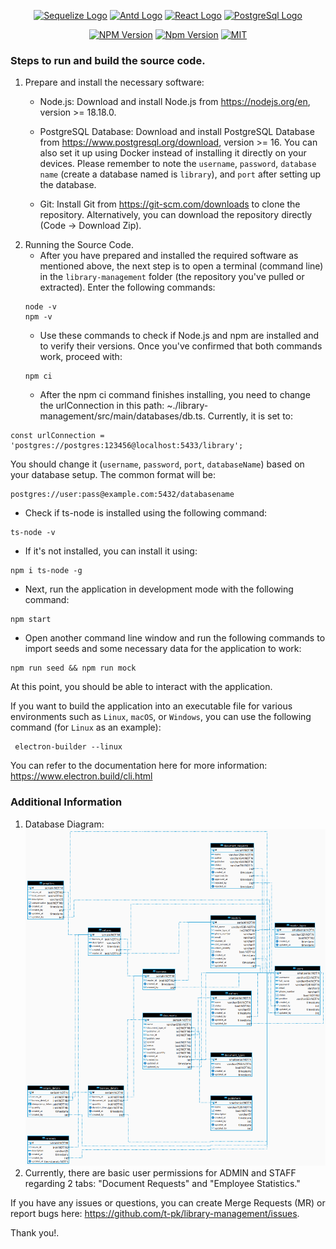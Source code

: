 
<p align="center">
<a href="https://www.electronjs.org/"  target="blank"><img  src="https://www.electronjs.org/assets/img/logo.svg"  width="100"  alt="Sequelize Logo" /></a>
<a href="https://ant.design/"  target="blank"><img  src="https://gw.alipayobjects.com/zos/rmsportal/KDpgvguMpGfqaHPjicRK.svg"  width="100"  alt="Antd Logo" /></a>
<a href="https://reactjs.org/"  target="blank"><img  src="https://gw.alipayobjects.com/zos/antfincdn/aPkFc8Sj7n/method-draw-image.svg"  width="100"  alt="React Logo" /></a>
<a href="https://www.postgresql.org"  target="blank"><img  src="https://www.postgresql.org/media/img/about/press/elephant.png"  width="100"  alt="PostgreSql Logo" /></a>

  
[travis-image]: https://api.travis-ci.org/nestjs/nest.svg?branch=master
[travis-url]: https://travis-ci.org/nestjs/nest
[linux-image]: https://img.shields.io/travis/nestjs/nest/master.svg?label=linux
[linux-url]: https://travis-ci.org/nestjs/nest
</p>

<p align="center">
<a href="https://www.npmjs.com/~nestjscore" target="_blank"><img src="https://img.shields.io/badge/node-18.18.0-orange" alt="NPM Version" /></a>
<a href="https://www.npmjs.com/~nestjscore" target="_blank"><img src="https://img.shields.io/badge/npm-9.8.1-brightgreen" alt="Npm Version" /></a>
<a href="" target="_blank"><img src="https://img.shields.io/npm/l/@nestjs/core.svg" alt="MIT" /></a>
</p>

### Steps to run and build the source code.
1. Prepare and install the necessary software:
    * Node.js: Download and install Node.js from https://nodejs.org/en, version >= 18.18.0.

    * PostgreSQL Database: Download and install PostgreSQL Database from https://www.postgresql.org/download, version >= 16. You can also set it up using Docker instead of installing it directly on your devices. Please remember to note the `username`, `password`, `database name` (create a database named is `library`), and `port` after setting up the database.
    * Git: Install Git from https://git-scm.com/downloads to clone the repository. Alternatively, you can download the repository directly (Code -> Download Zip).
2. Running the Source Code.
    * After you have prepared and installed the required software as mentioned above, the next step is to open a terminal (command line) in the `library-management` folder (the repository you've pulled or extracted). Enter the following commands:
    ```
    node -v 
    npm -v
    ```
    * Use these commands to check if Node.js and npm are installed and to verify their versions. Once you've confirmed that both commands work, proceed with:
    ```
    npm ci
    ```
   *  After the npm ci command finishes installing, you need to change the urlConnection in this path: ~./library-management/src/main/databases/db.ts.
Currently, it is set to:
```
const urlConnection = 'postgres://postgres:123456@localhost:5433/library';
```
You should change it (`username`, `password`, `port`, `databaseName`) based on your database setup. The common format will be:
```
postgres://user:pass@example.com:5432/databasename
```

* Check if ts-node is installed using the following command:
```
ts-node -v
```
* If it's not installed, you can install it using:
```
npm i ts-node -g
```
* Next, run the application in development mode with the following command:
```
npm start
```
* Open another command line window and run the following commands to import seeds and some necessary data for the application to work:

```
npm run seed && npm run mock
```
At this point, you should be able to interact with the application.

If you want to build the application into an executable file for various environments such as `Linux`, `macOS`, or `Windows`, you can use the following command (for `Linux` as an example):
```
 electron-builder --linux
```
You can refer to the documentation here for more information: https://www.electron.build/cli.html

### Additional Information
1. Database Diagram:
![diagram](./assets/diagram.png)
2. Currently, there are basic user permissions for ADMIN and STAFF regarding 2 tabs: "Document Requests" and "Employee Statistics."

If you have any issues or questions, you can create Merge Requests (MR) or report bugs here: https://github.com/t-pk/library-management/issues.

Thank you!.